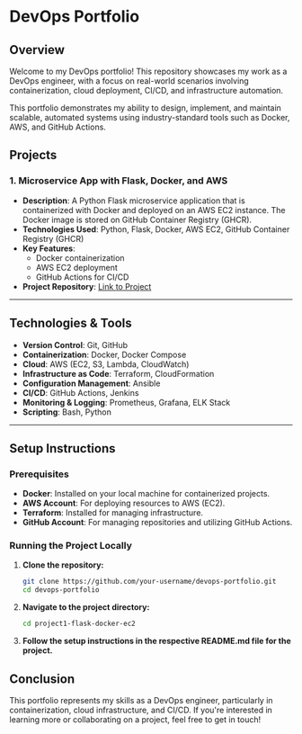# DevOps Portfolio

## Overview

Welcome to my DevOps portfolio! This repository showcases my work as a DevOps engineer, with a focus on real-world scenarios involving containerization, cloud deployment, CI/CD, and infrastructure automation.

This portfolio demonstrates my ability to design, implement, and maintain scalable, automated systems using industry-standard tools such as Docker, AWS, and GitHub Actions.

## Projects

### 1. **Microservice App with Flask, Docker, and AWS**
   - **Description**: A Python Flask microservice application that is containerized with Docker and deployed on an AWS EC2 instance. The Docker image is stored on GitHub Container Registry (GHCR).
   - **Technologies Used**: Python, Flask, Docker, AWS EC2, GitHub Container Registry (GHCR)
   - **Key Features**:
     - Docker containerization
     - AWS EC2 deployment
     - GitHub Actions for CI/CD
   - **Project Repository**: [Link to Project](https://github.com/anitta-antony-92/devops-portfolio-projects/tree/master/project1-flask-docker-ec2)
---

## Technologies & Tools

- **Version Control**: Git, GitHub
- **Containerization**: Docker, Docker Compose
- **Cloud**: AWS (EC2, S3, Lambda, CloudWatch)
- **Infrastructure as Code**: Terraform, CloudFormation
- **Configuration Management**: Ansible
- **CI/CD**: GitHub Actions, Jenkins
- **Monitoring & Logging**: Prometheus, Grafana, ELK Stack
- **Scripting**: Bash, Python

---

## Setup Instructions

### Prerequisites

- **Docker**: Installed on your local machine for containerized projects.
- **AWS Account**: For deploying resources to AWS (EC2).
- **Terraform**: Installed for managing infrastructure.
- **GitHub Account**: For managing repositories and utilizing GitHub Actions.

### Running the Project Locally
1. **Clone the repository:**
   ```bash
   git clone https://github.com/your-username/devops-portfolio.git
   cd devops-portfolio
2. **Navigate to the project directory:**
   ```bash
   cd project1-flask-docker-ec2
3. **Follow the setup instructions in the respective README.md file for the project.**
     
## Conclusion
This portfolio represents my skills as a DevOps engineer, particularly in containerization, cloud infrastructure, and CI/CD. If you're interested in learning more or collaborating on a project, feel free to get in touch!

